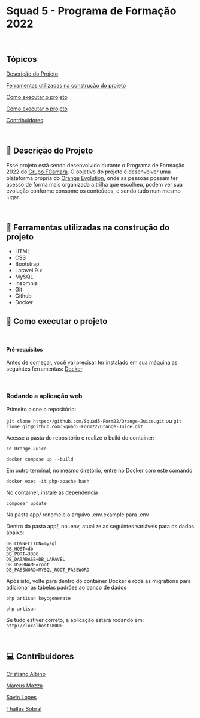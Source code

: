 # Squad 5 - Programa de Formação 2022

<br>

## Tópicos

[Descrição do Projeto](#descrição-do-projeto)

[Ferramentas utilizadas na construção do projeto](#ferramentas-utilizadas-na-construção-do-projeto)

[Como executar o projeto](#como-executar-o-projeto)

[Como executar o projeto](#como-executar-o-projeto)

[Contribuidores](#contribuidores)

<br>

## :memo: Descrição do Projeto

Esse projeto está sendo desenvolvido durante o Programa de Formação 2022 do [Grupo FCamara](https://www.fcamara.com.br/). O objetivo do projeto é desenvolver uma plataforma própria do [Orange Evolution](https://digital.fcamara.com.br/orange-evolution), onde as pessoas possam ter acesso de forma mais organizada a trilha que escolheu, podem ver sua evolução conforme consome os conteúdos, e sendo tudo num mesmo lugar.

<br>

## :wrench: Ferramentas utilizadas na construção do projeto

* HTML
* CSS
* Bootstrap
* Laravel 9.x
* MySQL
* Insomnia 
* Git 
* Github
* Docker

## :rocket: Como executar o projeto

<br>

#### Pré-requisitos
Antes de começar, você vai precisar ter instalado em sua máquina as seguintes ferramentas: [Docker](https://www.docker.com/).

<br>

### Rodando a aplicação web 

Primeiro clone o repositório: 

```git clone https://github.com/Squad5-Form22/Orange-Juice.git```
ou 
```git clone git@github.com:Squad5-Form22/Orange-Juice.git```

Acesse a pasta do repositório e realize o build do container: 

```cd Orange-Juice```

```docker compose up --build```

Em outro terminal, no mesmo diretório, entre no Docker com este comando

```docker exec -it php-apache bash```

No container, instale as dependência

```composer update```

Na pasta app/ renomeie o arquivo .env.example para .env

Dentro da pasta app/, no .env, atualize as seguintes variáveis para os dados abaixo:

```
DB_CONNECTION=mysql
DB_HOST=db
DB_PORT=3306
DB_DATABASE=DB_LARAVEL
DB_USERNAME=root
DB_PASSWORD=MYSQL_ROOT_PASSWORD
```

Após isto, volte para dentro do container Docker e rode as migrations para adicionar as tabelas padrões ao banco de dados

```php artisan key:generate```

```php artisan ```

Se tudo estiver correto, a aplicação estará rodando em:
```http://localhost:8000```

<br>

## :computer: Contribuidores

[Cristiano Albino](https://github.com/Kriss-Albius)

[Marcus Mazza](https://github.com/m-mazza)

[Savio Lopes](https://github.com/savio-2-lopes)

[Thalles Sobral](https://github.com/thazsobral)